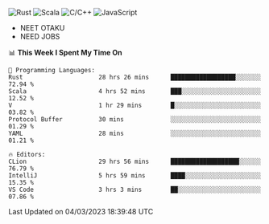 ![Rust](https://img.shields.io/badge/Rust-000000?style=flat-square&logo=rust&logoColor=white)
![Scala](https://img.shields.io/badge/Scala-DC322F?style=flat-square&logo=Scala)
![C/C++](https://img.shields.io/badge/C++-00599c?style=flat-square&logo=C%2B%2B)
![JavaScript](https://img.shields.io/badge/JavaScript-323330?style=flat-square&logo=javascript&logoColor=F7DF1E)

- NEET OTAKU
- NEED JOBS

<!--START_SECTION:waka-->
📊 **This Week I Spent My Time On** 

```text
💬 Programming Languages: 
Rust                     28 hrs 26 mins      ██████████████████░░░░░░░   72.94 % 
Scala                    4 hrs 52 mins       ███░░░░░░░░░░░░░░░░░░░░░░   12.52 % 
V                        1 hr 29 mins        █░░░░░░░░░░░░░░░░░░░░░░░░   03.82 % 
Protocol Buffer          30 mins             ░░░░░░░░░░░░░░░░░░░░░░░░░   01.29 % 
YAML                     28 mins             ░░░░░░░░░░░░░░░░░░░░░░░░░   01.21 % 

🔥 Editors: 
CLion                    29 hrs 56 mins      ███████████████████░░░░░░   76.79 % 
IntelliJ                 5 hrs 59 mins       ████░░░░░░░░░░░░░░░░░░░░░   15.35 % 
VS Code                  3 hrs 3 mins        ██░░░░░░░░░░░░░░░░░░░░░░░   07.86 % 
```


 Last Updated on 04/03/2023 18:39:48 UTC
<!--END_SECTION:waka-->

